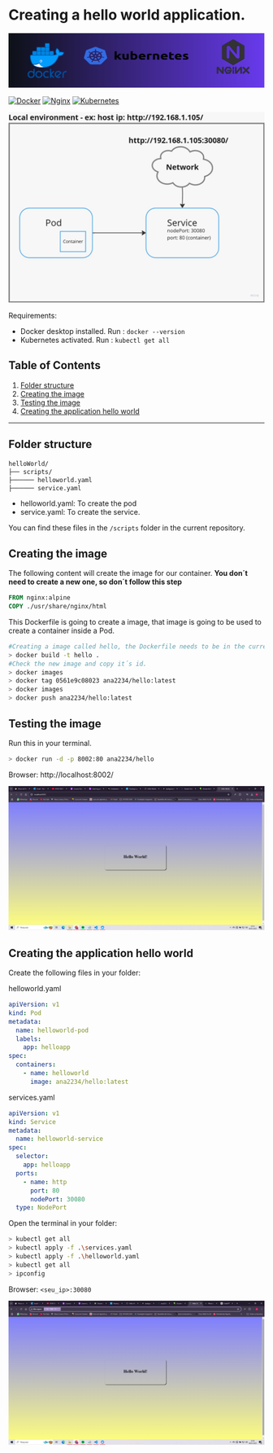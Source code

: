# Creating a hello world application.

<p align="center">
  <img src="hello.png" alt="Project Header" width="1000">
</p>

[![Docker](https://img.shields.io/badge/Docker-2496ED?style=for-the-badge&logo=docker&logoColor=white)](https://www.docker.com/)
[![Nginx](https://img.shields.io/badge/Nginx-009639?style=for-the-badge&logo=nginx&logoColor=white)](https://nginx.org/)
[![Kubernetes](https://img.shields.io/badge/Kubernetes-326CE5?style=for-the-badge&logo=kubernetes&logoColor=white)](https://kubernetes.io/)

![alt text](container_hello_diagram.jpeg)

Requirements:

- Docker desktop installed.
  Run : `docker --version`
- Kubernetes activated.
  Run : `kubectl get all`

## Table of Contents

1. [Folder structure](#folder-structure)
2. [Creating the image](#creating-the-image)
3. [Testing the image](#testing-the-image)
4. [Creating the application hello world](#creating-the-application-hello-world)

---

## Folder structure

```
helloWorld/
├── scripts/
├────── helloworld.yaml
├────── service.yaml
```

- helloworld.yaml: To create the pod
- service.yaml: To create the service.

You can find these files in the `/scripts` folder in the current repository.

## Creating the image

The following content will create the image for our container. **You don´t need to create a new one, so don´t follow this step**

```Dockerfile
FROM nginx:alpine
COPY ./usr/share/nginx/html
```

This Dockerfile is going to create a image, that image is going to be used to create a container inside a Pod.

```sh
#Creating a image called hello, the Dockerfile needs to be in the current folder.
> docker build -t hello .
#Check the new image and copy it´s id.
> docker images
> docker tag 0561e9c08023 ana2234/hello:latest
> docker images
> docker push ana2234/hello:latest
```

## Testing the image

Run this in your terminal.

```sh
> docker run -d -p 8002:80 ana2234/hello
```

Browser: http://localhost:8002/

![alt text](image.png)

## Creating the application hello world

Create the following files in your folder:

helloworld.yaml

```yaml
apiVersion: v1
kind: Pod
metadata:
  name: helloworld-pod
  labels:
    app: helloapp
spec:
  containers:
    - name: helloworld
      image: ana2234/hello:latest
```

services.yaml

```yaml
apiVersion: v1
kind: Service
metadata:
  name: helloworld-service
spec:
  selector:
    app: helloapp
  ports:
    - name: http
      port: 80
      nodePort: 30080
  type: NodePort
```

Open the terminal in your folder:

```sh
> kubectl get all
> kubectl apply -f .\services.yaml
> kubectl apply -f .\helloworld.yaml
> kubectl get all
> ipconfig
```

Browser: `<seu_ip>:30080`

![alt text](image-1.png)

